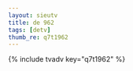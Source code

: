 ```yaml
--- 
layout: sieutv
title: de 962
tags: [detv]
thumb_re: q7t1962
---
```

{% include tvadv key="q7t1962" %} 

